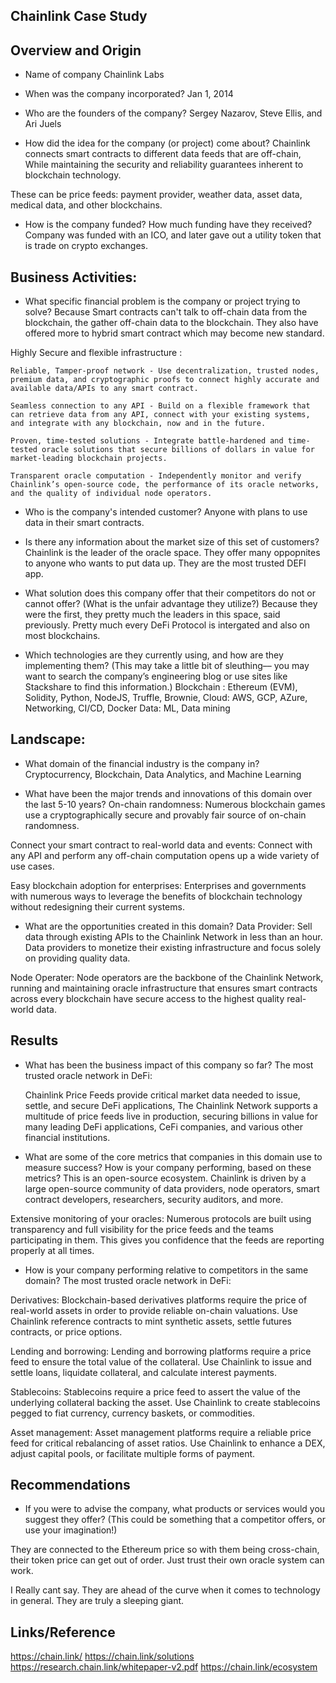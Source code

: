 ## Chainlink Case Study

## Overview and Origin

* Name of company
Chainlink Labs

* When was the company incorporated?
Jan 1, 2014

* Who are the founders of the company?
Sergey Nazarov, Steve Ellis, and Ari Juels 

* How did the idea for the company (or project) come about?
Chainlink connects smart contracts to different data feeds that are off-chain, While maintaining the security and reliability guarantees inherent to blockchain technology.

These can be price feeds: payment provider, weather data, asset data, medical data, and other blockchains.

* How is the company funded? How much funding have they received?
Company was funded with an ICO, and later gave out a utility token that is trade on crypto exchanges. 



## Business Activities:

* What specific financial problem is the company or project trying to solve?
Because Smart contracts can't talk to off-chain data from the blockchain, the gather off-chain data to the blockchain. They also have offered more to hybrid smart contract which may become new standard.

Highly Secure and flexible infrastructure : 

    Reliable, Tamper-proof network - Use decentralization, trusted nodes, premium data, and cryptographic proofs to connect highly accurate and available data/APIs to any smart contract.

    Seamless connection to any API - Build on a flexible framework that can retrieve data from any API, connect with your existing systems, and integrate with any blockchain, now and in the future.

    Proven, time-tested solutions - Integrate battle-hardened and time-tested oracle solutions that secure billions of dollars in value for market-leading blockchain projects.

    Transparent oracle computation - Independently monitor and verify Chainlink’s open-source code, the performance of its oracle networks, and the quality of individual node operators.


* Who is the company's intended customer?
Anyone with plans to use data in their smart contracts. 

* Is there any information about the market size of this set of customers? 
Chainlink is the leader of the oracle space. They offer many oppopnites to anyone who wants to put data up. They are the most trusted DEFI app.

* What solution does this company offer that their competitors do not or cannot offer? (What is the unfair advantage they utilize?)
Because they were the first, they pretty much the leaders in this space, said previously. Pretty much every DeFi Protocol is intergated and also on most blockchains.

* Which technologies are they currently using, and how are they implementing them? (This may take a little bit of sleuthing–– you may want to search the company’s engineering blog or use sites like Stackshare to find this information.)
Blockchain : Ethereum (EVM), Solidity, Python, NodeJS, Truffle, Brownie, 
Cloud: AWS, GCP, AZure, Networking, CI/CD, Docker
Data: ML, Data mining

## Landscape:

* What domain of the financial industry is the company in?
Cryptocurrency, Blockchain, Data Analytics, and Machine Learning

* What have been the major trends and innovations of this domain over the last 5-10 years?
On-chain randomness:
    Numerous blockchain games use a cryptographically secure and provably fair source of on-chain randomness.

Connect your smart contract to real-world data and events: 
    Connect with any API and perform any off-chain computation opens up a wide variety of use cases.

Easy blockchain adoption for enterprises:
    Enterprises and governments with numerous ways to leverage the benefits of blockchain technology without redesigning their current systems.

* What are the opportunities created in this domain?
Data Provider: 
    Sell data through existing APIs to the Chainlink Network in less than an hour. Data providers to monetize their existing infrastructure and focus solely on providing quality data.

Node Operater:
    Node operators are the backbone of the Chainlink Network, running and maintaining oracle infrastructure that ensures smart contracts across every blockchain have secure access to the highest quality real-world data.


## Results

* What has been the business impact of this company so far?
The most trusted oracle network in DeFi:
    
    Chainlink Price Feeds provide critical market data needed to issue, settle, and secure DeFi applications, The Chainlink Network supports a multitude of price feeds live in production, securing billions in value for many leading DeFi applications, CeFi companies, and various other financial institutions.



* What are some of the core metrics that companies in this domain use to measure success? How is your company performing, based on these metrics?
This is an open-source ecosystem. Chainlink is driven by a large open-source community of data providers, node operators, smart contract developers, researchers, security auditors, and more.

Extensive monitoring of your oracles:
    Numerous protocols are built using transparency and full visibility for the price feeds and the teams participating in them. This gives you confidence that the feeds are reporting properly at all times.

* How is your company performing relative to competitors in the same domain?
The most trusted oracle network in DeFi:

Derivatives:
    Blockchain-based derivatives platforms require the price of real-world assets in order to provide reliable on-chain valuations. Use Chainlink reference contracts to mint synthetic assets, settle futures contracts, or price options.

Lending and borrowing:
    Lending and borrowing platforms require a price feed to ensure the total value of the collateral. Use Chainlink to issue and settle loans, liquidate collateral, and calculate interest payments.

Stablecoins:
    Stablecoins require a price feed to assert the value of the underlying collateral backing the asset. Use Chainlink to create stablecoins pegged to fiat currency, currency baskets, or commodities.

Asset management:
    Asset management platforms require a reliable price feed for critical rebalancing of asset ratios. Use Chainlink to enhance a DEX, adjust capital pools, or facilitate multiple forms of payment.


## Recommendations

* If you were to advise the company, what products or services would you suggest they offer? (This could be something that a competitor offers, or use your imagination!)

They are connected to the Ethereum price so with them being cross-chain, their token price can get out of order. Just trust their own oracle system can work. 

I Really cant say. They are ahead of the curve when it comes to technology in general. They are truly a sleeping giant.


## Links/Reference

https://chain.link/
https://chain.link/solutions
https://research.chain.link/whitepaper-v2.pdf
https://chain.link/ecosystem

